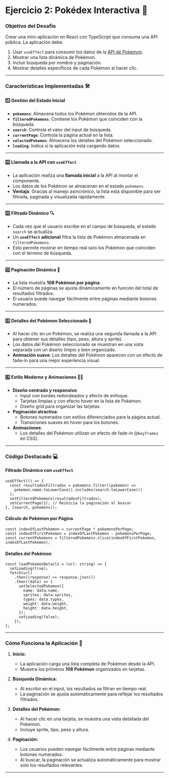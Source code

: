 # **Ejercicio 2: Pokédex Interactiva** 🐾

### **Objetivo del Desafío**
Crear una mini-aplicación en React con TypeScript que consuma una API pública. La aplicación debe:
1. Usar `useEffect` para consumir los datos de la [API de Pokémon](https://pokeapi.co/).
2. Mostrar una lista dinámica de Pokémon.
3. Incluir búsqueda por nombre y paginación.
4. Mostrar detalles específicos de cada Pokémon al hacer clic.

---

### **Características Implementadas** 🛠️

#### 1️⃣ **Gestión del Estado Inicial**
- **`pokemons`**: Almacena todos los Pokémon obtenidos de la API.
- **`filteredPokemons`**: Contiene los Pokémon que coinciden con la búsqueda.
- **`search`**: Controla el valor del input de búsqueda.
- **`currentPage`**: Controla la página actual en la lista.
- **`selectedPokemon`**: Almacena los detalles del Pokémon seleccionado.
- **`loading`**: Indica si la aplicación está cargando datos.

---

#### 2️⃣ **Llamada a la API con `useEffect`**
- La aplicación realiza una **llamada inicial** a la API al montar el componente.
- Los datos de los Pokémon se almacenan en el estado `pokemons`.
- **Ventaja**: Gracias al manejo asincrónico, la lista está disponible para ser filtrada, paginada y visualizada rápidamente.

---

#### 3️⃣ **Filtrado Dinámico 🔍**
- Cada vez que el usuario escribe en el campo de búsqueda, el estado `search` se actualiza.
- Un **`useEffect` adicional** filtra la lista de Pokémon almacenada en `filteredPokemons`.
- Esto permite mostrar en tiempo real solo los Pokémon que coinciden con el término de búsqueda.

---

#### 4️⃣ **Paginación Dinámica 📄**
- La lista muestra **108 Pokémon por página**.
- El número de páginas se ajusta dinámicamente en función del total de resultados filtrados.
- El usuario puede navegar fácilmente entre páginas mediante botones numerados.

---

#### 5️⃣ **Detalles del Pokémon Seleccionado** 🧾
- Al hacer clic en un Pokémon, se realiza una segunda llamada a la API para obtener sus detalles (tipo, peso, altura y sprite).
- Los datos del Pokémon seleccionado se muestran en una vista separada con un diseño limpio y bien organizado.
- **Animación suave**: Los detalles del Pokémon aparecen con un efecto de fade-in para una mejor experiencia visual.

---

#### 6️⃣ **Estilo Moderno y Animaciones** 🎨✨
- **Diseño centrado y responsivo**:
    - Input con bordes redondeados y efecto de enfoque.
    - Tarjetas limpias y con efecto hover en la lista de Pokémon.
    - Diseño grid para organizar las tarjetas.
- **Paginación atractiva**:
    - Botones numerados con estilos diferenciados para la página actual.
    - Transiciones suaves en hover para los botones.
- **Animaciones**:
    - Los detalles del Pokémon utilizan un efecto de fade-in (`@keyframes` en CSS).

---

### **Código Destacado** 💻

#### **Filtrado Dinámico con `useEffect`**
```tsx
useEffect(() => {
  const resultadosFiltrados = pokemons.filter((pokemon) =>
    pokemon.name.toLowerCase().includes(search.toLowerCase())
  );
  setFilteredPokemons(resultadosFiltrados);
  setCurrentPage(1); // Reinicia la paginación al buscar
}, [search, pokemons]);
```

#### **Cálculo de Pokémon por Página**
```tsx
const indexOfLastPokemon = currentPage * pokemonsPerPage;
const indexOfFirstPokemon = indexOfLastPokemon - pokemonsPerPage;
const currentPokemons = filteredPokemons.slice(indexOfFirstPokemon, indexOfLastPokemon);
```

#### **Detalles del Pokémon**
```tsx
const loadPokemonDetails = (url: string) => {
  setLoading(true);
  fetch(url)
    .then((response) => response.json())
    .then((data) => {
      setSelectedPokemon({
        name: data.name,
        sprites: data.sprites,
        types: data.types,
        weight: data.weight,
        height: data.height,
      });
      setLoading(false);
    });
};
```

---

### **Cómo Funciona la Aplicación** 🚀

1. **Inicio:**
    - La aplicación carga una lista completa de Pokémon desde la API.
    - Muestra los primeros **108 Pokémon** organizados en tarjetas.

2. **Búsqueda Dinámica:**
    - Al escribir en el input, los resultados se filtran en tiempo real.
    - La paginación se ajusta automáticamente para reflejar los resultados filtrados.

3. **Detalles del Pokémon:**
    - Al hacer clic en una tarjeta, se muestra una vista detallada del Pokémon.
    - Incluye sprite, tipo, peso y altura.

4. **Paginación:**
    - Los usuarios pueden navegar fácilmente entre páginas mediante botones numerados.
    - Al buscar, la paginación se actualiza automáticamente para mostrar solo los resultados relevantes.

---

